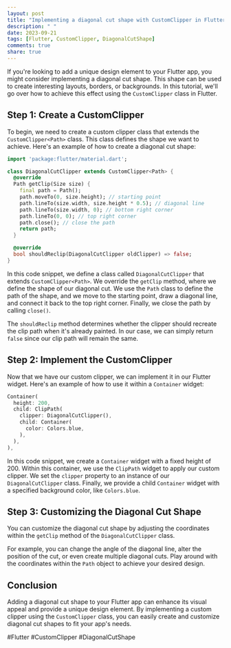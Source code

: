 ```yaml
---
layout: post
title: "Implementing a diagonal cut shape with CustomClipper in Flutter"
description: " "
date: 2023-09-21
tags: [Flutter, CustomClipper, DiagonalCutShape]
comments: true
share: true
---
```


If you're looking to add a unique design element to your Flutter app, you might consider implementing a diagonal cut shape. This shape can be used to create interesting layouts, borders, or backgrounds. In this tutorial, we'll go over how to achieve this effect using the `CustomClipper` class in Flutter.

## Step 1: Create a CustomClipper

To begin, we need to create a custom clipper class that extends the `CustomClipper<Path>` class. This class defines the shape we want to achieve. Here's an example of how to create a diagonal cut shape:

```dart
import 'package:flutter/material.dart';

class DiagonalCutClipper extends CustomClipper<Path> {
  @override
  Path getClip(Size size) {
    final path = Path();
    path.moveTo(0, size.height); // starting point
    path.lineTo(size.width, size.height * 0.5); // diagonal line
    path.lineTo(size.width, 0); // bottom right corner
    path.lineTo(0, 0); // top right corner
    path.close(); // close the path
    return path;
  }

  @override
  bool shouldReclip(DiagonalCutClipper oldClipper) => false;
}
```

In this code snippet, we define a class called `DiagonalCutClipper` that extends `CustomClipper<Path>`. We override the `getClip` method, where we define the shape of our diagonal cut. We use the `Path` class to define the path of the shape, and we move to the starting point, draw a diagonal line, and connect it back to the top right corner. Finally, we close the path by calling `close()`.

The `shouldReclip` method determines whether the clipper should recreate the clip path when it's already painted. In our case, we can simply return `false` since our clip path will remain the same.

## Step 2: Implement the CustomClipper

Now that we have our custom clipper, we can implement it in our Flutter widget. Here's an example of how to use it within a `Container` widget:

```dart
Container(
  height: 200,
  child: ClipPath(
    clipper: DiagonalCutClipper(),
    child: Container(
      color: Colors.blue,
    ),
  ),
),
```

In this code snippet, we create a `Container` widget with a fixed height of 200. Within this container, we use the `ClipPath` widget to apply our custom clipper. We set the `clipper` property to an instance of our `DiagonalCutClipper` class. Finally, we provide a child `Container` widget with a specified background color, like `Colors.blue`.

## Step 3: Customizing the Diagonal Cut Shape

You can customize the diagonal cut shape by adjusting the coordinates within the `getClip` method of the `DiagonalCutClipper` class.

For example, you can change the angle of the diagonal line, alter the position of the cut, or even create multiple diagonal cuts. Play around with the coordinates within the `Path` object to achieve your desired design.

## Conclusion

Adding a diagonal cut shape to your Flutter app can enhance its visual appeal and provide a unique design element. By implementing a custom clipper using the `CustomClipper` class, you can easily create and customize diagonal cut shapes to fit your app's needs.

#Flutter #CustomClipper #DiagonalCutShape